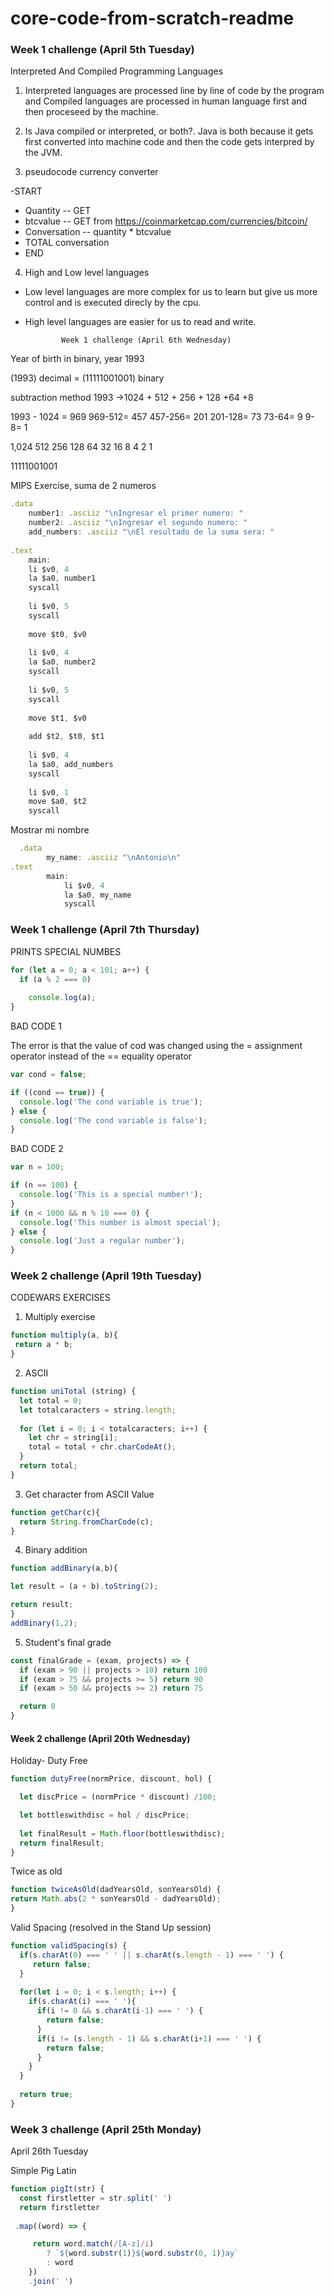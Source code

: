 # core-code-from-scratch-readme

### Week 1 challenge (April 5th Tuesday) 
Interpreted And Compiled Programming Languages

1. Interpreted languages are processed line by line of code by the program and Compiled languages are processed in human language first and then proceseed by the machine.

2. Is Java compiled or interpreted, or both?. Java is both because it gets first converted into machine code and then the code gets interpred by the JVM.

3. pseudocode currency converter

-START 
- Quantity -- GET
- btcvalue -- GET from https://coinmarketcap.com/currencies/bitcoin/
- Conversation -- quantity * btcvalue
- TOTAL conversation 
- END


4.  High and Low level languages

- Low level languages are more complex for us to learn but give us more control and is executed direcly by the cpu.

- High level languages are easier for us to read and write.


              Week 1 challenge (April 6th Wednesday) 

Year of birth in binary, year 1993

(1993) decimal = (11111001001) binary

subtraction method 
1993 ->1024 + 512 + 256 + 128 +64 +8 

1993 - 1024 = 969      969-512= 457    457-256= 201   201-128= 73   73-64= 9   9-8= 1  

 1,024 512 256 128 64 32 16 8 4 2 1
 
 11111001001
 
 


MIPS Exercise, suma de 2 numeros

```js
.data
	number1: .asciiz "\nIngresar el primer numero: "
	number2: .asciiz "\nIngresar el segundo numero: "
	add_numbers: .asciiz "\nEl resultado de la suma sera: "
	
.text 
	main:
	li $v0, 4
	la $a0, number1
	syscall
	
	li $v0, 5
	syscall
	
	move $t0, $v0
	
	li $v0, 4
	la $a0, number2
	syscall 
	
	li $v0, 5
	syscall 
	
	move $t1, $v0
	
	add $t2, $t0, $t1
	
	li $v0, 4
	la $a0, add_numbers
	syscall 
	
	li $v0, 1
	move $a0, $t2
	syscall
  ```
  
  Mostrar mi nombre
  
  ```js
	.data
	      my_name: .asciiz "\nAntonio\n"
  .text
	      main:
              li $v0, 4
              la $a0, my_name
              syscall
  ```
	
   

### Week 1 challenge (April 7th Thursday) 
 
PRINTS SPECIAL NUMBES 


```js 
for (let a = 0; a < 101; a++) {
  if (a % 2 === 0) 
    
    console.log(a);
}
```


BAD CODE 1

The error is that the value of cod was changed using the = assignment operator instead of the == equality operator  

```js 
var cond = false;

if ((cond == true)) {
  console.log('The cond variable is true');
} else {
  console.log('The cond variable is false');
}
```

BAD CODE 2

```js
var n = 100;

if (n == 100) {
  console.log('This is a special number!');
}
if (n < 1000 && n % 10 === 0) {
  console.log('This number is almost special');
} else {
  console.log('Just a regular number');
}

```
 
 
 ### Week 2 challenge (April 19th Tuesday)
 
 CODEWARS EXERCISES 
 
1. Multiply exercise

```js
function multiply(a, b){
 return a * b;
}
```

2. ASCII

```js
function uniTotal (string) {
  let total = 0;
  let totalcaracters = string.length;
  
  for (let i = 0; i < totalcaracters; i++) {
    let chr = string[i];
    total = total + chr.charCodeAt();
  }
  return total;
}
```

3. Get character from ASCII Value

```js
function getChar(c){
  return String.fromCharCode(c);
}
```

4. Binary addition

```js
function addBinary(a,b){

let result = (a + b).toString(2);

return result;
}
addBinary(1,2);
```

5. Student's final grade

```js
const finalGrade = (exam, projects) => {
  if (exam > 90 || projects > 10) return 100
  if (exam > 75 && projects >= 5) return 90
  if (exam > 50 && projects >= 2) return 75

  return 0
}
```

#### Week 2 challenge (April 20th Wednesday)

Holiday- Duty Free

```js
function dutyFree(normPrice, discount, hol) {

  let discPrice = (normPrice * discount) /100; 

  let bottleswithdisc = hol / discPrice;
  
  let finalResult = Math.floor(bottleswithdisc);
  return finalResult;
}
```

Twice as old 
```js
function twiceAsOld(dadYearsOld, sonYearsOld) {
return Math.abs(2 * sonYearsOld - dadYearsOld);
}
```

Valid Spacing (resolved in the Stand Up session)

```js
function validSpacing(s) {
  if(s.charAt(0) === ' ' || s.charAt(s.length - 1) === ' ') { 
     return false;
  }
  
  for(let i = 0; i < s.length; i++) {
    if(s.charAt(i) === ' '){ 
      if(i != 0 && s.charAt(i-1) === ' ') {
        return false;
      }
      if(i != (s.length - 1) && s.charAt(i+1) === ' ') {
        return false;
      }
    }
  }
  
  return true; 
}
```


### Week 3 challenge (April 25th Monday)


April 26th Tuesday

 Simple Pig Latin



```js
function pigIt(str) {
  const firstletter = str.split(' ')
  return firstletter
  
 .map((word) => {

     return word.match(/[A-z]/i)
        ? `${word.substr(1)}${word.substr(0, 1)}ay`
        : word
    })
    .join(' ')
```
